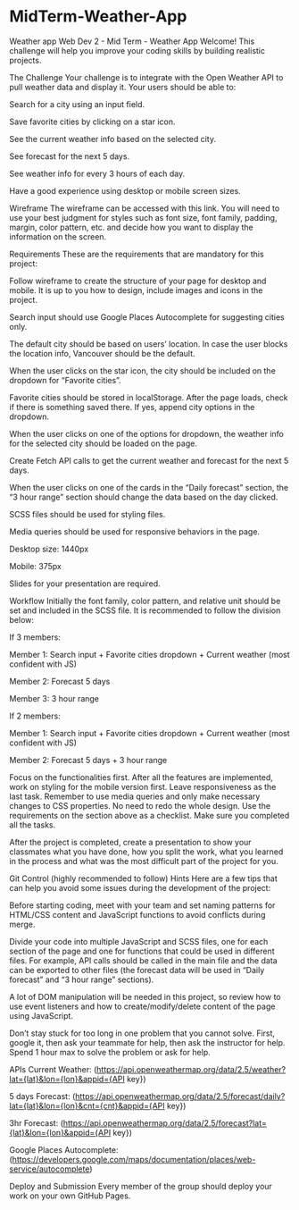 # MidTerm-Weather-App
Weather app 
Web Dev 2 - Mid Term - Weather App
Welcome! This challenge will help you improve your coding skills by building realistic projects.

The Challenge
Your challenge is to integrate with the Open Weather API to pull weather data and display it. Your users should be able to:

Search for a city using an input field.

Save favorite cities by clicking on a star icon.

See the current weather info based on the selected city.

See forecast for the next 5 days.

See weather info for every 3 hours of each day.

Have a good experience using desktop or mobile screen sizes.

Wireframe The wireframe can be accessed with this link. You will need to use your best judgment for styles such as font size, font family, padding, margin, color pattern, etc. and decide how you want to display the information on the screen.

Requirements
These are the requirements that are mandatory for this project:

Follow wireframe to create the structure of your page for desktop and mobile. It is up to you how to design, include images and icons in the project.

Search input should use Google Places Autocomplete for suggesting cities only.

The default city should be based on users’ location. In case the user blocks the location info, Vancouver should be the default.

When the user clicks on the star icon, the city should be included on the dropdown for “Favorite cities”.

Favorite cities should be stored in localStorage. After the page loads, check if there is something saved there. If yes, append city options in the dropdown.

When the user clicks on one of the options for dropdown, the weather info for the selected city should be loaded on the page.

Create Fetch API calls to get the current weather and forecast for the next 5 days.

When the user clicks on one of the cards in the “Daily forecast” section, the “3 hour range” section should change the data based on the day clicked.

SCSS files should be used for styling files.

Media queries should be used for responsive behaviors in the page.

Desktop size: 1440px

Mobile: 375px

Slides for your presentation are required.

Workflow
Initially the font family, color pattern, and relative unit should be set and included in the SCSS file. It is recommended to follow the division below:

If 3 members:

Member 1: Search input + Favorite cities dropdown + Current weather (most confident with JS)

Member 2: Forecast 5 days

Member 3: 3 hour range

If 2 members:

Member 1: Search input + Favorite cities dropdown + Current weather (most confident with JS)

Member 2: Forecast 5 days + 3 hour range

Focus on the functionalities first. After all the features are implemented, work on styling for the mobile version first. Leave responsiveness as the last task. Remember to use media queries and only make necessary changes to CSS properties. No need to redo the whole design. Use the requirements on the section above as a checklist. Make sure you completed all the tasks.

After the project is completed, create a presentation to show your classmates what you have done, how you split the work, what you learned in the process and what was the most difficult part of the project for you.

Git Control (highly recommended to follow)
Hints
Here are a few tips that can help you avoid some issues during the development of the project:

Before starting coding, meet with your team and set naming patterns for HTML/CSS content and JavaScript functions to avoid conflicts during merge.

Divide your code into multiple JavaScript and SCSS files, one for each section of the page and one for functions that could be used in different files. For example, API calls should be called in the main file and the data can be exported to other files (the forecast data will be used in “Daily forecast” and “3 hour range” sections).

A lot of DOM manipulation will be needed in this project, so review how to use event listeners and how to create/modify/delete content of the page using JavaScript.

Don’t stay stuck for too long in one problem that you cannot solve. First, google it, then ask your teammate for help, then ask the instructor for help. Spend 1 hour max to solve the problem or ask for help.

APIs
Current Weather: (https://api.openweathermap.org/data/2.5/weather?lat={lat}&lon={lon}&appid={API key})

5 days Forecast: (https://api.openweathermap.org/data/2.5/forecast/daily?lat={lat}&lon={lon}&cnt={cnt}&appid={API key})

3hr Forecast: (https://api.openweathermap.org/data/2.5/forecast?lat={lat}&lon={lon}&appid={API key})

Google Places Autocomplete: (https://developers.google.com/maps/documentation/places/web-service/autocomplete)

Deploy and Submission
Every member of the group should deploy your work on your own GitHub Pages.